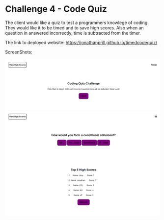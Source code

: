 # Challenge 4 - Code Quiz

The client would like a quiz to test a programmers knowlege of coding.
They would like it to be timed and to save high scores. Also when an question in answered incorrectly, time is subtracted from the timer.

The link to deployed website: https://jonathanprill.github.io/timedcodequiz/

ScreenShots:

![ScreenShot](/assets/images/screenshot1.png "screenshot1")
![ScreenShot](/assets/images/screenshot2.png "screenshot2")
![ScreenShot](/assets/images/screenshot3.png "screenshot3")